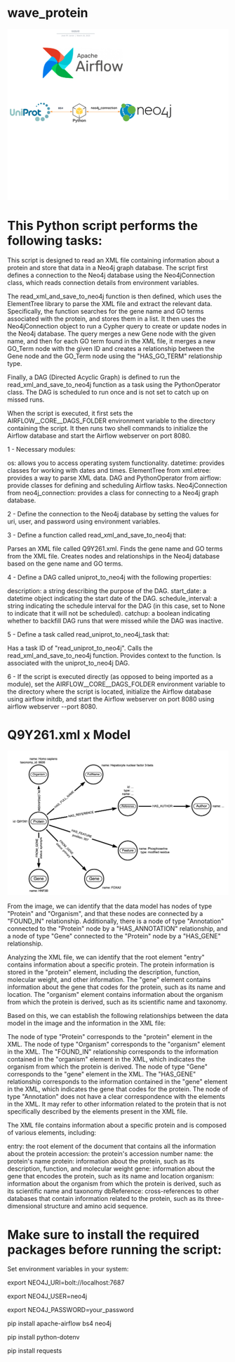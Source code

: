 # wave_protein

![Example Data Model](./img/example_data_model2.png)

# This Python script performs the following tasks:

This script is designed to read an XML file containing information about a protein and store that data in a Neo4j graph database. The script first defines a connection to the Neo4j database using the Neo4jConnection class, which reads connection details from environment variables.

The read_xml_and_save_to_neo4j function is then defined, which uses the ElementTree library to parse the XML file and extract the relevant data. Specifically, the function searches for the gene name and GO terms associated with the protein, and stores them in a list. It then uses the Neo4jConnection object to run a Cypher query to create or update nodes in the Neo4j database. The query merges a new Gene node with the given name, and then for each GO term found in the XML file, it merges a new GO_Term node with the given ID and creates a relationship between the Gene node and the GO_Term node using the "HAS_GO_TERM" relationship type.

Finally, a DAG (Directed Acyclic Graph) is defined to run the read_xml_and_save_to_neo4j function as a task using the PythonOperator class. The DAG is scheduled to run once and is not set to catch up on missed runs.

When the script is executed, it first sets the AIRFLOW__CORE__DAGS_FOLDER environment variable to the directory containing the script. It then runs two shell commands to initialize the Airflow database and start the Airflow webserver on port 8080.

1 - Necessary modules:

os: allows you to access operating system functionality.
datetime: provides classes for working with dates and times.
ElementTree from xml.etree: provides a way to parse XML data.
DAG and PythonOperator from airflow: provide classes for defining and scheduling Airflow tasks.
Neo4jConnection from neo4j_connection: provides a class for connecting to a Neo4j graph database.

2 - Define the connection to the Neo4j database by setting the values for uri, user, and password using environment variables.

3 - Define a function called read_xml_and_save_to_neo4j that:

Parses an XML file called Q9Y261.xml.
Finds the gene name and GO terms from the XML file.
Creates nodes and relationships in the Neo4j database based on the gene name and GO terms.

4 - Define a DAG called uniprot_to_neo4j with the following properties:

description: a string describing the purpose of the DAG.
start_date: a datetime object indicating the start date of the DAG.
schedule_interval: a string indicating the schedule interval for the DAG (in this case, set to None to indicate that it will not be scheduled).
catchup: a boolean indicating whether to backfill DAG runs that were missed while the DAG was inactive.

5 - Define a task called read_uniprot_to_neo4j_task that:

Has a task ID of "read_uniprot_to_neo4j".
Calls the read_xml_and_save_to_neo4j function.
Provides context to the function.
Is associated with the uniprot_to_neo4j DAG.

6 - If the script is executed directly (as opposed to being imported as a module), set the AIRFLOW__CORE__DAGS_FOLDER environment variable to the directory where the script is located, initialize the Airflow database using airflow initdb, and start the Airflow webserver on port 8080 using airflow webserver --port 8080.

# Q9Y261.xml x Model

![Example Data Model](./img/example_data_model.png)

From the image, we can identify that the data model has nodes of type "Protein" and "Organism", and that these nodes are connected by a "FOUND_IN" relationship. Additionally, there is a node of type "Annotation" connected to the "Protein" node by a "HAS_ANNOTATION" relationship, and a node of type "Gene" connected to the "Protein" node by a "HAS_GENE" relationship.

Analyzing the XML file, we can identify that the root element "entry" contains information about a specific protein. The protein information is stored in the "protein" element, including the description, function, molecular weight, and other information. The "gene" element contains information about the gene that codes for the protein, such as its name and location. The "organism" element contains information about the organism from which the protein is derived, such as its scientific name and taxonomy.

Based on this, we can establish the following relationships between the data model in the image and the information in the XML file:

The node of type "Protein" corresponds to the "protein" element in the XML.
The node of type "Organism" corresponds to the "organism" element in the XML.
The "FOUND_IN" relationship corresponds to the information contained in the "organism" element in the XML, which indicates the organism from which the protein is derived.
The node of type "Gene" corresponds to the "gene" element in the XML.
The "HAS_GENE" relationship corresponds to the information contained in the "gene" element in the XML, which indicates the gene that codes for the protein.
The node of type "Annotation" does not have a clear correspondence with the elements in the XML. It may refer to other information related to the protein that is not specifically described by the elements present in the XML file.


The XML file contains information about a specific protein and is composed of various elements, including:

entry: 
the root element of the document that contains all the information about the protein
accession: 
the protein's accession number
name: 
the protein's name
protein: 
information about the protein, such as its description, function, and molecular weight
gene: 
information about the gene that encodes the protein, such as its name and location
organism: 
information about the organism from which the protein is derived, such as its scientific name and taxonomy
dbReference: 
cross-references to other databases that contain information related to the protein, such as its three-dimensional structure and amino acid sequence.


# Make sure to install the required packages before running the script:

Set environment variables in your system:

export NEO4J_URI=bolt://localhost:7687

export NEO4J_USER=neo4j

export NEO4J_PASSWORD=your_password


pip install apache-airflow bs4 neo4j

pip install python-dotenv

pip install requests

